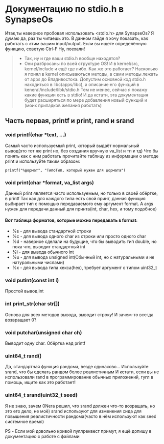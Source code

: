 # Документацию по stdio.h в SynapseOs
Итак,ты наверное пробовал использовать <stdio.h> для SynapseOs? Я думаю да, раз ты читаешь это. В данном гайде я хочу показать, как работать с этим вашим input/output. Если вы ищете определённую функцию, советую Ctrl-F
Ну, поехали!
> - Так, ну и где ваши stdio.h вообще находятся?
> - Они разбросаны по всей структуре OS! И в kernel/src, kernel/include и ещё где либо.
Как же это работает? Насколько я понял в kernel описываються методы, а сами методы лежать от apps до Владивостока. Допустим основной код stdio.h находиться в libc(apps/libc), а описание его функций в keneral/include/libk/stdio.h
Тем не менее, сейчас я покажу какие функции есть в stdio!
И да кстати, эта документация будет расширяться по мере добавления новый функций и (моих припадков желания работать)
## Часть первая, printf и print, rand и srand
### void printf(char *text, ...)
Самый часто используемый print, который выдаёт нормальный вывод(это тот же print но, без создания вручную va_list и тп и тд)
Что бы понять как с ним работать прочитайте таблицу из информации о методе print и используйте таким образом:

`printf("%формат", "ТипоТип, который нужен для формата")`
### void print(char *format, va_list args)
Данный print является часто используемым, но только в своей обёртке, в printf
Так как для каждого типа есть свой принт, данная функция выбирает тип с помощью передаваемого ему аргумент format.
А args нужен для передачи данный для принта(int, char, hex, и тому подобное)
#### Вот таблица форматов, которые можно передавать в format:
- %s - для вывода стандартной строки
- %c - для вывода одного char из строки или просто одного char
- %d - наверное сделали на будущие, что бы выводить тип double, но пока что, выводит стандартный int
- %i - для вывода обычного int
- %u - для вывода unsigned int(Обычный int, но с натуральными и не натуральными числами)
- %x - для вывода типа хекса(hex), требует аргумент с типом uint32_t
### void putint(const int i)
Простой вывод int
### int print_str(char str[])
Основа для всех методов вывода, выводит строку!
И зачем-то всегда возвращает 0?
### void putchar(unsigned char ch)
Выводит одну char.
Обёртка над printf
### uint64_t rand()
Да, стандартная функция рандома, везде одинаково...
Используйте srand, что бы сделать рандом более реалистичным 
И кстати, если вы не использовали rand в программирование обычных приложений, гугл в помощь, ищите как это работает!
### uint64_t srand(uint32_t seed)
Я не знаю, зачем 0Nera решил, что srand должен что-то возращать, но это его дело, не моё) 
srand используют для изменения сида для повышения реалистичности рандома(часто в нём используют как seed системное время)




PS - Если мой довольно кривой пуллреквест примут, я ещё допишу в документацию о работе с файлами
